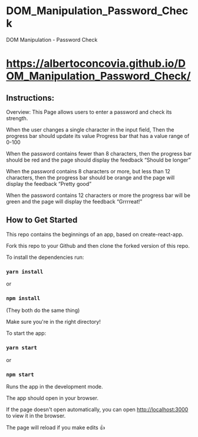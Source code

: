 # DOM_Manipulation_Password_Check
DOM Manipulation - Password Check

# https://albertoconcovia.github.io/DOM_Manipulation_Password_Check/
 
## Instructions: 
Overview:
This Page allows users to enter a password and check its strength.

When the user changes a single character in the input field, Then the progress bar should update its value
Progress bar that has a value range of 0-100
 
When the password contains fewer than 8 characters, then the progress bar should be red and the page should display the feedback “Should be longer”
 
When the password contains 8 characters or more, but less than 12 characters, then the progress bar should be orange and the page will display the feedback “Pretty good”
 
When the password contains 12 characters or more the progress bar will be green and the page will display the feedback “Grrrreat!”

## How to Get Started

This repo contains the beginnings of an app, based on create-react-app.

Fork this repo to your Github and then clone the forked version of this repo.

To install the dependencies run:

### `yarn install`

or

### `npm install`

(They both do the same thing)

Make sure you're in the right directory!

To start the app:

### `yarn start`

or

### `npm start`

Runs the app in the development mode.

The app should open in your browser.

If the page doesn't open automatically, you can open [http://localhost:3000](http://localhost:3000) to view it in the browser.

The page will reload if you make edits 👍
